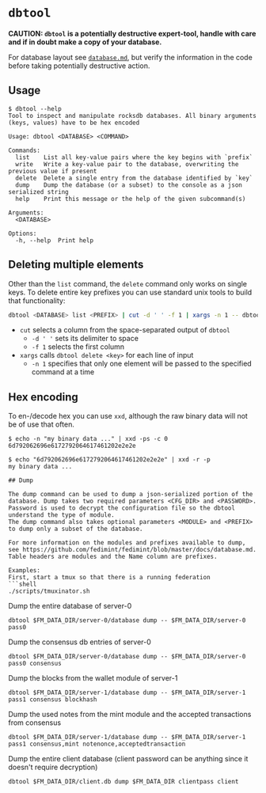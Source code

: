 # `dbtool`

**CAUTION: `dbtool` is a potentially destructive expert-tool, handle with care and if in doubt make a copy of your
database.**

For database layout see [`database.md`](../docs/database.md), but verify the information in the code before taking
potentially destructive action.

## Usage
```
$ dbtool --help
Tool to inspect and manipulate rocksdb databases. All binary arguments (keys, values) have to be hex encoded

Usage: dbtool <DATABASE> <COMMAND>

Commands:
  list    List all key-value pairs where the key begins with `prefix`
  write   Write a key-value pair to the database, overwriting the previous value if present
  delete  Delete a single entry from the database identified by `key`
  dump    Dump the database (or a subset) to the console as a json serialized string
  help    Print this message or the help of the given subcommand(s)

Arguments:
  <DATABASE>  

Options:
  -h, --help  Print help
```

## Deleting multiple elements

Other than the `list` command, the `delete` command only works on single keys. To delete entire key prefixes you can use
standard unix tools to build that functionality:

```bash
dbtool <DATABASE> list <PREFIX> | cut -d ' ' -f 1 | xargs -n 1 -- dbtool <DATABASE> delete
```

* `cut` selects a column from the space-separated output of `dbtool`
  * `-d ' '` sets its delimiter to space
  * `-f 1` selects the first column
* `xargs` calls `dbtool delete <key>` for each line of input
  * `-n 1` specifies that only one element will be passed to the specified command at a time

## Hex encoding

To en-/decode hex you can use `xxd`, although the raw binary data will not be of use that often.

```
$ echo -n "my binary data ..." | xxd -ps -c 0
6d792062696e6172792064617461202e2e2e

$ echo "6d792062696e6172792064617461202e2e2e" | xxd -r -p
my binary data ...

## Dump

The dump command can be used to dump a json-serialized portion of the database. Dump takes two required parameters <CFG_DIR> and <PASSWORD>. Password is used to decrypt the configuration file so the dbtool understand the type of module.
The dump command also takes optional parameters <MODULE> and <PREFIX> to dump only a subset of the database.

For more information on the modules and prefixes available to dump, see https://github.com/fedimint/fedimint/blob/master/docs/database.md. Table headers are modules and the Name column are prefixes.

Examples:
First, start a tmux so that there is a running federation
```shell
./scripts/tmuxinator.sh
```

Dump the entire database of server-0
```shell
dbtool $FM_DATA_DIR/server-0/database dump -- $FM_DATA_DIR/server-0 pass0
```

Dump the consensus db entries of server-0
```shell
dbtool $FM_DATA_DIR/server-0/database dump -- $FM_DATA_DIR/server-0 pass0 consensus
```

Dump the blocks from the wallet module of server-1
```shell
dbtool $FM_DATA_DIR/server-1/database dump -- $FM_DATA_DIR/server-1 pass1 consensus blockhash
```

Dump the used notes from the mint module and the accepted transactions from consensus
```shell
dbtool $FM_DATA_DIR/server-1/database dump -- $FM_DATA_DIR/server-1 pass1 consensus,mint notenonce,acceptedtransaction
```

Dump the entire client database (client password can be anything since it doesn't require decryption)
```shell
dbtool $FM_DATA_DIR/client.db dump $FM_DATA_DIR clientpass client
```
